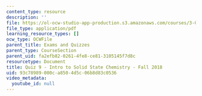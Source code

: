 ```yaml
---
content_type: resource
description: ''
file: https://ol-ocw-studio-app-production.s3.amazonaws.com/courses/3-091-introduction-to-solid-state-chemistry-fall-2018/93c78989000ca8504d5c06b8d83c0536_MIT3_091F18_Q09.pdf
file_type: application/pdf
learning_resource_types: []
ocw_type: OCWFile
parent_title: Exams and Quizzes
parent_type: CourseSection
parent_uid: fa2efb82-0261-4fe8-ce81-3105145f7d8c
resourcetype: Document
title: Quiz 9 - Intro to Solid State Chemistry - Fall 2018
uid: 93c78989-000c-a850-4d5c-06b8d83c0536
video_metadata:
  youtube_id: null
---
```

